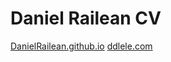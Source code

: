 # Daniel Railean CV

[DanielRailean.github.io](https://DanielRailean.github.io)
[ddlele.com](https://ddlele.com)